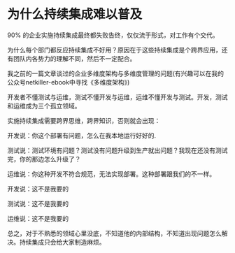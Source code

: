 # 为什么持续集成难以普及

90% 的企业实施持续集成最终都失败告终，仅仅流于形式，对工作有个交代。

为什么每个部门都反应持续集成不好用？原因在于这些持续集成是个跨界应用，还有团队内各势力的理解不同，然后不一定配合。

我之前的一篇文章谈过的企业多维度架构与多维度管理的问题\(有兴趣可以在我的公众号netkiller-ebook中寻找《多维度架构》\)

开发者不懂测试与运维，测试不懂开发与运维，运维不懂开发与测试。开发，测试和运维成为三个孤立领域。

实施持续集成需要跨界思维，跨界知识，否则就会出现：

开发说：你这个部署有问题，怎么在我本地运行好好的.

测试说：测试环境有问题？测试没有问题升级到生产就出问题？我现在还没有测试完，你的那边怎么升级了？

运维说：你这种开发不符合规范，无法实现部署。这种部署跟我们的不一样。

开发说：这不是我要的

测试说：这不是我要的

运维说：这不是我要的

总之，对于不熟悉的领域心里没底，不知道他的内部结构，不知道出现问题怎么解决。持续集成只会给大家制造麻烦。

